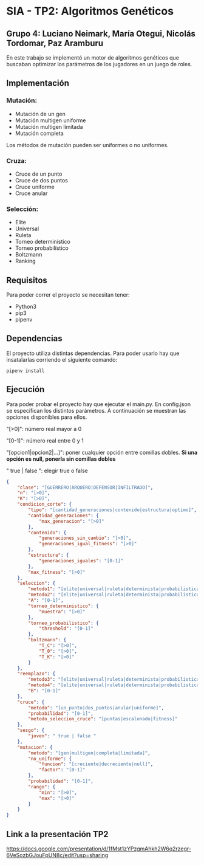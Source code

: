 # SIA - TP2: Algoritmos Genéticos
Grupo 4: Luciano Neimark, María Otegui, Nicolás Tordomar, Paz Aramburu
--
En este trabajo se implementó un motor de algoritmos genéticos que buscaban optimizar los parámetros de los jugadores en un juego de roles.

## Implementación
### Mutación:
- Mutación de un gen
- Mutación multigen uniforme
- Mutación multigen limitada
- Mutación completa

Los métodos de mutación pueden ser uniformes o no uniformes.
### Cruza:
- Cruce de un punto
- Cruce de dos puntos
- Cruce uniforme
- Cruce anular
### Selección:
- Elite
- Universal
- Ruleta
- Torneo determinístico
- Torneo probabilístico
- Boltzmann
- Ranking

## Requisitos
Para poder correr el proyecto se necesitan tener:
- Python3
- pip3
- pipenv

## Dependencias
El proyecto utiliza distintas dependencias. Para poder usarlo hay que insatalarlas corriendo el siguiente comando:
```shell
pipenv install
```

Ejecución
--
Para poder probar el proyecto hay que ejecutar el main.py. En config.json se especifican los distintos parámetros. A continuación se muestran las opciones disponibles para ellos.

"[>0]": número real mayor a 0

"[0-1]": número real entre 0 y 1

"[opcion1|opcion2|...]": poner cualquier opción entre comillas dobles. 
**Si una opción es null, ponerla sin comillas dobles**

" true | false ": elegir true o false

```json
{
    "clase": "[GUERRERO|ARQUERO|DEFENSOR|INFILTRADO]",
    "n": "[>0]",
    "K": "[>0]",
    "condicion_corte": {
        "tipo": "[cantidad_generaciones|contenido|estructura|optimo]",
        "cantidad_generaciones": {
            "max_generacion": "[>0]"
        },
        "contenido": {
            "generaciones_sin_cambio": "[>0]",
            "generaciones_igual_fitness": "[>0]"
        },
        "estructura": {
            "generaciones_iguales": "[0-1]"
        },
        "max_fitness": "[>0]"
    },
    "seleccion": {
        "metodo1": "[elite|universal|ruleta|determinista|probabilistica|boltzmann|ranking]",
        "metodo2": "[elite|universal|ruleta|determinista|probabilistica|boltzmann|ranking]",
        "A": "[0-1]",
        "torneo_deterministico": {
            "muestra": "[>0]"
        },
        "torneo_probabilistico": {
            "threshold": "[0-1]"
        },
        "boltzmann": {
            "T_C": "[>0]",
            "T_0": "[>0]",
            "T_K": "[>0]"
        }
    },
    "reemplazo": {
        "metodo3": "[elite|universal|ruleta|determinista|probabilistica|boltzmann|ranking]",
        "metodo4": "[elite|universal|ruleta|determinista|probabilistica|boltzmann|ranking]",
        "B": "[0-1]"
    },
    "cruce": {
        "metodo": "[un_punto|dos_puntos|anular|uniforme]",
        "probabilidad": "[0-1]",
        "metodo_seleccion_cruce": "[puntas|escalonado|fitness]"
    },
    "sesgo": {
        "joven": " true | false "
    },
    "mutacion": {
        "metodo": "[gen|multigen|completa|limitada]",
        "no_uniforme": {
            "funcion": "[creciente|decreciente|null]",
            "factor": "[0-1]"
        },
        "probabilidad": "[0-1]",
        "rango": {
            "min": "[>0]",
            "max": "[>0]"
        }
    }
}

```

## Link a la presentación TP2

https://docs.google.com/presentation/d/1fMst1zYPzgmAhkh2W6q2rzegr-6VeSozbGJouFpUN8c/edit?usp=sharing